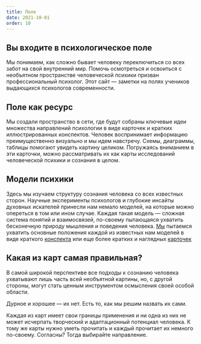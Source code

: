 ```yaml
---
title: Поле
date: 2021-10-01
order: 10
---
```


## Вы входите в психологическое поле

Мы понимаем, как сложно бывает человеку переключиться со всех забот на свой внутренний мир. Помочь осмотреться и освоиться с необъятном пространстве человеческой психики призван профессиональный психолог. Этот сайт — заметки на полях учеников выдающихся психологов современности.

<moving-logo />

## Поле как ресурс

Мы создали пространство в сети, где будут собраны ключевые идеи множества направлений психологии в виде карточек и кратких иллюстрированных конспектов. Человек воспринимает информацию преимущественно визуально и мы идем навстречу. Схемы, диаграммы, таблицы помогают увидеть картину целиком. Погружаясь вниманием в эти карточки, можно рассматривать их как карты исследований человеческой психики и сознания в целом.

## Модели психики

Здесь мы изучаем структуру сознания человека со всех известных сторон. Научные эксперименты психологов и глубокие инсайты духовных искателей принесли нам немало моделей, на которые можно опереться в том или ином случае. Каждая такая модель — сложная система понятий и взаимосвязей, по-своему пытающаяся ухватить бесконечную природу мышления и поведения человека. [Мы](../authors/index.md) пытаемся ухватить основные положения каждой из известных нам моделей в виде краткого [конспекта](../synopsis/index.md) или еще более кратких и наглядных [карточек](../cards/index.md)

<moving-polys />

## Какая из карт самая правильная?

В самой широкой перспективе все подходы к сознанию человека ухватывают лишь часть всей необъятной картины, но, с другой стороны, могут стать ценным инструментом осмысления своей особой области.

<Quote author="Уильям Шекспир">Дурное и хорошее — их нет. Есть то, как мы решим назвать их сами.</Quote>

Каждая из карт имеет свои границы применения и ни одна из них не может исчерпать творческий и адаптационный потенциал человека. К тому же карты нужно уметь прочитать и каждый прочитает их немного по-своему. Согласны? Тогда выбирайте направление.
